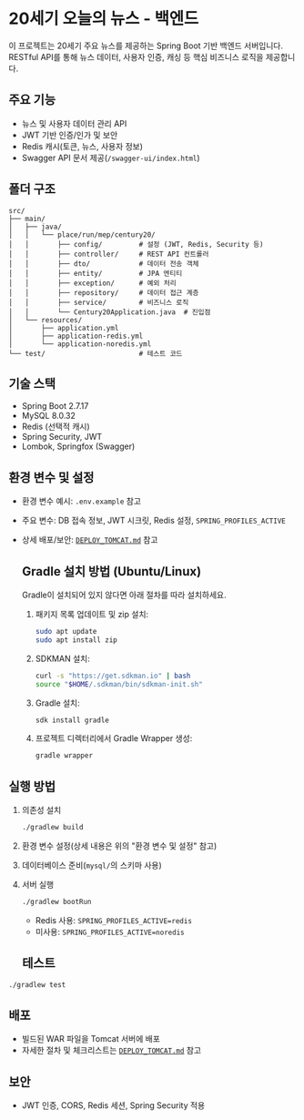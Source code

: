 # 20세기 오늘의 뉴스 - 백엔드

이 프로젝트는 20세기 주요 뉴스를 제공하는 Spring Boot 기반 백엔드 서버입니다. RESTful API를 통해 뉴스 데이터, 사용자 인증, 캐싱 등 핵심 비즈니스 로직을 제공합니다.

## 주요 기능
- 뉴스 및 사용자 데이터 관리 API
- JWT 기반 인증/인가 및 보안
- Redis 캐시(토큰, 뉴스, 사용자 정보)
- Swagger API 문서 제공(`/swagger-ui/index.html`)

## 폴더 구조
```
src/
├── main/
│   ├── java/
│   │   └── place/run/mep/century20/
│   │       ├── config/         # 설정 (JWT, Redis, Security 등)
│   │       ├── controller/     # REST API 컨트롤러
│   │       ├── dto/            # 데이터 전송 객체
│   │       ├── entity/         # JPA 엔티티
│   │       ├── exception/      # 예외 처리
│   │       ├── repository/     # 데이터 접근 계층
│   │       ├── service/        # 비즈니스 로직
│   │       └── Century20Application.java  # 진입점
│   └── resources/
│       ├── application.yml
│       ├── application-redis.yml
│       └── application-noredis.yml
└── test/                       # 테스트 코드
```

## 기술 스택
- Spring Boot 2.7.17
- MySQL 8.0.32
- Redis (선택적 캐시)
- Spring Security, JWT
- Lombok, Springfox (Swagger)

## 환경 변수 및 설정
- 환경 변수 예시: `.env.example` 참고
- 주요 변수: DB 접속 정보, JWT 시크릿, Redis 설정, `SPRING_PROFILES_ACTIVE`
- 상세 배포/보안: [`DEPLOY_TOMCAT.md`](DEPLOY_TOMCAT.md) 참고

   ## Gradle 설치 방법 (Ubuntu/Linux)

   Gradle이 설치되어 있지 않다면 아래 절차를 따라 설치하세요.

   1. 패키지 목록 업데이트 및 zip 설치:
      ```bash
      sudo apt update
      sudo apt install zip
      ```
   2. SDKMAN 설치:
      ```bash
      curl -s "https://get.sdkman.io" | bash
      source "$HOME/.sdkman/bin/sdkman-init.sh"
      ```
   3. Gradle 설치:
      ```bash
      sdk install gradle
      ```
   4. 프로젝트 디렉터리에서 Gradle Wrapper 생성:
      ```bash
      gradle wrapper
      ```

## 실행 방법
1. 의존성 설치
   ```bash
   ./gradlew build
   ```
2. 환경 변수 설정(상세 내용은 위의 "환경 변수 및 설정" 참고)
3. 데이터베이스 준비(`mysql/`의 스키마 사용)
4. 서버 실행
   ```bash
   ./gradlew bootRun
   ```
   - Redis 사용: `SPRING_PROFILES_ACTIVE=redis`
   - 미사용: `SPRING_PROFILES_ACTIVE=noredis`

   ## 테스트
```bash
./gradlew test
```

## 배포
- 빌드된 WAR 파일을 Tomcat 서버에 배포
- 자세한 절차 및 체크리스트는 [`DEPLOY_TOMCAT.md`](DEPLOY_TOMCAT.md) 참고

## 보안
- JWT 인증, CORS, Redis 세션, Spring Security 적용
